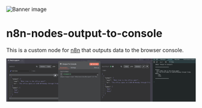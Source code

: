 ![Banner image](https://user-images.githubusercontent.com/10284570/173569848-c624317f-42b1-45a6-ab09-f0ea3c247648.png)

# n8n-nodes-output-to-console

This is a custom node for [n8n](https://n8n.io) that outputs data to the browser console.

![NodeExample](https://github.com/designlogic/n8n-nodes-output-to-console/blob/master/nodes/OutputToConsole/img/output-to-console.png)


